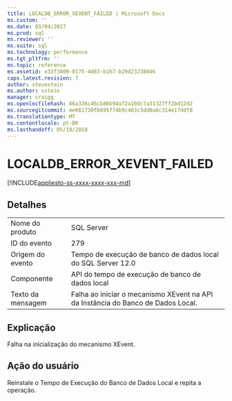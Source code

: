 ```yaml
---
title: LOCALDB_ERROR_XEVENT_FAILED | Microsoft Docs
ms.custom: ''
ms.date: 03/04/2017
ms.prod: sql
ms.reviewer: ''
ms.suite: sql
ms.technology: performance
ms.tgt_pltfrm: ''
ms.topic: reference
ms.assetid: e33f3809-0175-4d83-b1b7-b29d23238846
caps.latest.revision: 7
author: stevestein
ms.author: sstein
manager: craigg
ms.openlocfilehash: 66a336c46cb86b94a72a10dc7a31327ff2bd12d2
ms.sourcegitcommit: ee661730fb695774b9c483c3dd0a6c314e17ddf8
ms.translationtype: MT
ms.contentlocale: pt-BR
ms.lasthandoff: 05/19/2018
---
```

# <a name="localdberrorxeventfailed"></a>LOCALDB_ERROR_XEVENT_FAILED
[!INCLUDE[appliesto-ss-xxxx-xxxx-xxx-md](../../includes/appliesto-ss-xxxx-xxxx-xxx-md.md)]
    
## <a name="details"></a>Detalhes  
  
|||  
|-|-|  
|Nome do produto|SQL Server|  
|ID do evento|279|  
|Origem do evento|Tempo de execução de banco de dados local do SQL Server 12.0|  
|Componente|API do tempo de execução de banco de dados local|  
|Texto da mensagem|Falha ao iniciar o mecanismo XEvent na API da Instância do Banco de Dados Local.|  
  
## <a name="explanation"></a>Explicação  
 Falha na inicialização do mecanismo XEvent.  
  
## <a name="user-action"></a>Ação do usuário  
 Reinstale o Tempo de Execução do Banco de Dados Local e repita a operação.  
  
  
